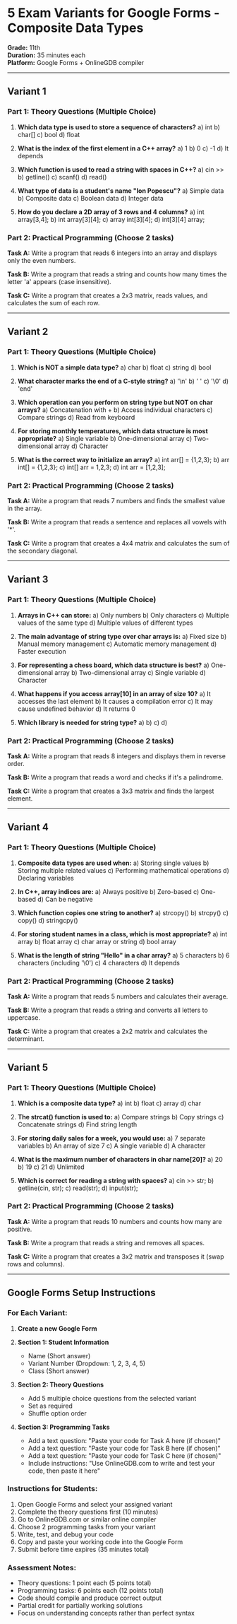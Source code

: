 # 5 Exam Variants for Google Forms - Composite Data Types
**Grade:** 11th  
**Duration:** 35 minutes each  
**Platform:** Google Forms + OnlineGDB compiler

---

## Variant 1

### Part 1: Theory Questions (Multiple Choice)

1. **Which data type is used to store a sequence of characters?**
   a) int
   b) char[]
   c) bool
   d) float

2. **What is the index of the first element in a C++ array?**
   a) 1
   b) 0
   c) -1
   d) It depends

3. **Which function is used to read a string with spaces in C++?**
   a) cin >>
   b) getline()
   c) scanf()
   d) read()

4. **What type of data is a student's name "Ion Popescu"?**
   a) Simple data
   b) Composite data
   c) Boolean data
   d) Integer data

5. **How do you declare a 2D array of 3 rows and 4 columns?**
   a) int array[3,4];
   b) int array[3][4];
   c) array int[3][4];
   d) int[3][4] array;

### Part 2: Practical Programming (Choose 2 tasks)

**Task A:** Write a program that reads 6 integers into an array and displays only the even numbers.

**Task B:** Write a program that reads a string and counts how many times the letter 'a' appears (case insensitive).

**Task C:** Write a program that creates a 2x3 matrix, reads values, and calculates the sum of each row.

---

## Variant 2

### Part 1: Theory Questions (Multiple Choice)

1. **Which is NOT a simple data type?**
   a) char
   b) float
   c) string
   d) bool

2. **What character marks the end of a C-style string?**
   a) '\n'
   b) ' '
   c) '\0'
   d) 'end'

3. **Which operation can you perform on string type but NOT on char arrays?**
   a) Concatenation with +
   b) Access individual characters
   c) Compare strings
   d) Read from keyboard

4. **For storing monthly temperatures, which data structure is most appropriate?**
   a) Single variable
   b) One-dimensional array
   c) Two-dimensional array
   d) Character

5. **What is the correct way to initialize an array?**
   a) int arr[] = {1,2,3};
   b) arr int[] = {1,2,3};
   c) int[] arr = 1,2,3;
   d) int arr = [1,2,3];

### Part 2: Practical Programming (Choose 2 tasks)

**Task A:** Write a program that reads 7 numbers and finds the smallest value in the array.

**Task B:** Write a program that reads a sentence and replaces all vowels with '*'.

**Task C:** Write a program that creates a 4x4 matrix and calculates the sum of the secondary diagonal.

---

## Variant 3

### Part 1: Theory Questions (Multiple Choice)

1. **Arrays in C++ can store:**
   a) Only numbers
   b) Only characters
   c) Multiple values of the same type
   d) Multiple values of different types

2. **The main advantage of string type over char arrays is:**
   a) Fixed size
   b) Manual memory management
   c) Automatic memory management
   d) Faster execution

3. **For representing a chess board, which data structure is best?**
   a) One-dimensional array
   b) Two-dimensional array
   c) Single variable
   d) Character

4. **What happens if you access array[10] in an array of size 10?**
   a) It accesses the last element
   b) It causes a compilation error
   c) It may cause undefined behavior
   d) It returns 0

5. **Which library is needed for string type?**
   a) <iostream>
   b) <string>
   c) <cstring>
   d) <array>

### Part 2: Practical Programming (Choose 2 tasks)

**Task A:** Write a program that reads 8 integers and displays them in reverse order.

**Task B:** Write a program that reads a word and checks if it's a palindrome.

**Task C:** Write a program that creates a 3x3 matrix and finds the largest element.

---

## Variant 4

### Part 1: Theory Questions (Multiple Choice)

1. **Composite data types are used when:**
   a) Storing single values
   b) Storing multiple related values
   c) Performing mathematical operations
   d) Declaring variables

2. **In C++, array indices are:**
   a) Always positive
   b) Zero-based
   c) One-based
   d) Can be negative

3. **Which function copies one string to another?**
   a) strcopy()
   b) strcpy()
   c) copy()
   d) stringcpy()

4. **For storing student names in a class, which is most appropriate?**
   a) int array
   b) float array
   c) char array or string
   d) bool array

5. **What is the length of string "Hello" in a char array?**
   a) 5 characters
   b) 6 characters (including '\0')
   c) 4 characters
   d) It depends

### Part 2: Practical Programming (Choose 2 tasks)

**Task A:** Write a program that reads 5 numbers and calculates their average.

**Task B:** Write a program that reads a string and converts all letters to uppercase.

**Task C:** Write a program that creates a 2x2 matrix and calculates the determinant.

---

## Variant 5

### Part 1: Theory Questions (Multiple Choice)

1. **Which is a composite data type?**
   a) int
   b) float
   c) array
   d) char

2. **The strcat() function is used to:**
   a) Compare strings
   b) Copy strings
   c) Concatenate strings
   d) Find string length

3. **For storing daily sales for a week, you would use:**
   a) 7 separate variables
   b) An array of size 7
   c) A single variable
   d) A character

4. **What is the maximum number of characters in char name[20]?**
   a) 20
   b) 19
   c) 21
   d) Unlimited

5. **Which is correct for reading a string with spaces?**
   a) cin >> str;
   b) getline(cin, str);
   c) read(str);
   d) input(str);

### Part 2: Practical Programming (Choose 2 tasks)

**Task A:** Write a program that reads 10 numbers and counts how many are positive.

**Task B:** Write a program that reads a string and removes all spaces.

**Task C:** Write a program that creates a 3x2 matrix and transposes it (swap rows and columns).

---

## Google Forms Setup Instructions

### For Each Variant:
1. **Create a new Google Form**
2. **Section 1: Student Information**
   - Name (Short answer)
   - Variant Number (Dropdown: 1, 2, 3, 4, 5)
   - Class (Short answer)

3. **Section 2: Theory Questions**
   - Add 5 multiple choice questions from the selected variant
   - Set as required
   - Shuffle option order

4. **Section 3: Programming Tasks**
   - Add a text question: "Paste your code for Task A here (if chosen)"
   - Add a text question: "Paste your code for Task B here (if chosen)"  
   - Add a text question: "Paste your code for Task C here (if chosen)"
   - Include instructions: "Use OnlineGDB.com to write and test your code, then paste it here"

### Instructions for Students:
1. Open Google Forms and select your assigned variant
2. Complete the theory questions first (10 minutes)
3. Go to OnlineGDB.com or similar online compiler
4. Choose 2 programming tasks from your variant
5. Write, test, and debug your code
6. Copy and paste your working code into the Google Form
7. Submit before time expires (35 minutes total)

### Assessment Notes:
- Theory questions: 1 point each (5 points total)
- Programming tasks: 6 points each (12 points total)
- Code should compile and produce correct output
- Partial credit for partially working solutions
- Focus on understanding concepts rather than perfect syntax
